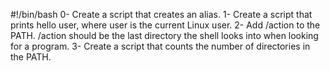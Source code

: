 #!/bin/bash
0-	Create a script that creates an alias.
1-	Create a script that prints hello user, where user is the current Linux user.
2-	Add /action to the PATH. /action should be the last directory the shell looks into when looking for a program.
3-	Create a script that counts the number of directories in the PATH.
